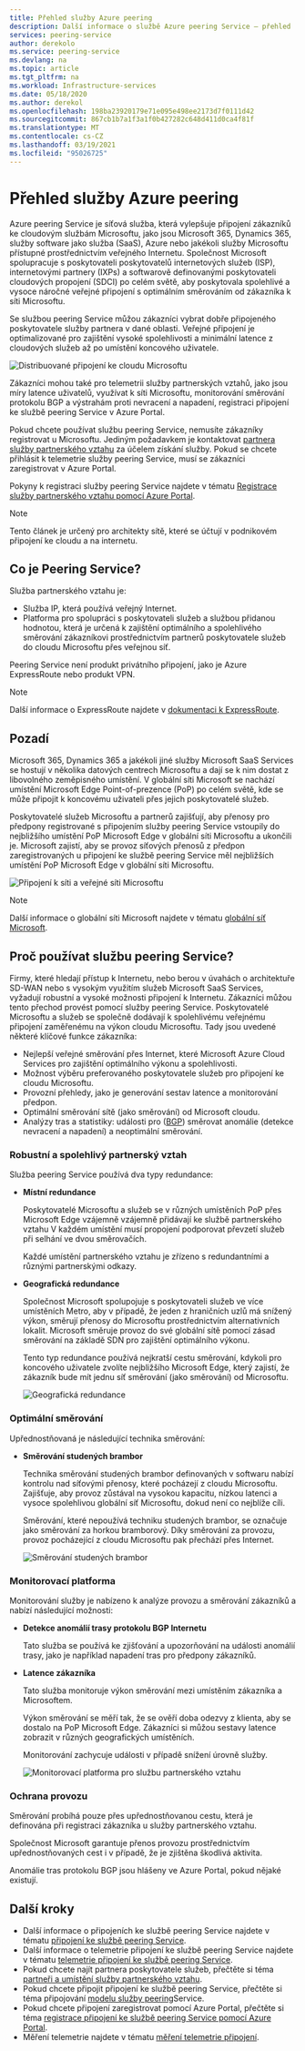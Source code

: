 ```yaml
---
title: Přehled služby Azure peering
description: Další informace o službě Azure peering Service – přehled
services: peering-service
author: derekolo
ms.service: peering-service
ms.devlang: na
ms.topic: article
ms.tgt_pltfrm: na
ms.workload: Infrastructure-services
ms.date: 05/18/2020
ms.author: derekol
ms.openlocfilehash: 198ba23920179e71e095e498ee2173d7f0111d42
ms.sourcegitcommit: 867cb1b7a1f3a1f0b427282c648d411d0ca4f81f
ms.translationtype: MT
ms.contentlocale: cs-CZ
ms.lasthandoff: 03/19/2021
ms.locfileid: "95026725"
---
```

# <a name="azure-peering-service-overview"></a>Přehled služby Azure peering

Azure peering Service je síťová služba, která vylepšuje připojení zákazníků ke cloudovým službám Microsoftu, jako jsou Microsoft 365, Dynamics 365, služby software jako služba (SaaS), Azure nebo jakékoli služby Microsoftu přístupné prostřednictvím veřejného Internetu. Společnost Microsoft spolupracuje s poskytovateli poskytovatelů internetových služeb (ISP), internetovými partnery (IXPs) a softwarově definovanými poskytovateli cloudových propojení (SDCI) po celém světě, aby poskytovala spolehlivé a vysoce náročné veřejné připojení s optimálním směrováním od zákazníka k síti Microsoftu.

Se službou peering Service můžou zákazníci vybrat dobře připojeného poskytovatele služby partnera v dané oblasti. Veřejné připojení je optimalizované pro zajištění vysoké spolehlivosti a minimální latence z cloudových služeb až po umístění koncového uživatele.

![Distribuované připojení ke cloudu Microsoftu](./media/peering-service-about/peering-service-what.png)

Zákazníci mohou také pro telemetrii služby partnerských vztahů, jako jsou míry latence uživatelů, využívat k síti Microsoftu, monitorování směrování protokolu BGP a výstrahám proti nevracení a napadení, registraci připojení ke službě peering Service v Azure Portal. 

Pokud chcete používat službu peering Service, nemusíte zákazníky registrovat u Microsoftu. Jediným požadavkem je kontaktovat [partnera služby partnerského vztahu](location-partners.md) za účelem získání služby. Pokud se chcete přihlásit k telemetrie služby peering Service, musí se zákazníci zaregistrovat v Azure Portal.

Pokyny k registraci služby peering Service najdete v tématu [Registrace služby partnerského vztahu pomocí Azure Portal](azure-portal.md). 

> [!NOTE]
> Tento článek je určený pro architekty sítě, které se účtují v podnikovém připojení ke cloudu a na internetu.


## <a name="what-is-peering-service"></a>Co je Peering Service?

Služba partnerského vztahu je:

- Služba IP, která používá veřejný Internet. 
- Platforma pro spolupráci s poskytovateli služeb a službou přidanou hodnotou, která je určená k zajištění optimálního a spolehlivého směrování zákazníkovi prostřednictvím partnerů poskytovatele služeb do cloudu Microsoftu přes veřejnou síť.

Peering Service není produkt privátního připojení, jako je Azure ExpressRoute nebo produkt VPN.

> [!NOTE]
> Další informace o ExpressRoute najdete v [dokumentaci k ExpressRoute](../expressroute/index.yml).
>

## <a name="background"></a>Pozadí

Microsoft 365, Dynamics 365 a jakékoli jiné služby Microsoft SaaS Services se hostují v několika datových centrech Microsoftu a dají se k nim dostat z libovolného zeměpisného umístění. V globální síti Microsoft se nachází umístění Microsoft Edge Point-of-prezence (PoP) po celém světě, kde se může připojit k koncovému uživateli přes jejich poskytovatelé služeb. 

Poskytovatelé služeb Microsoftu a partnerů zajišťují, aby přenosy pro předpony registrované s připojením služby peering Service vstoupily do nejbližšího umístění PoP Microsoft Edge v globální síti Microsoftu a ukončili je. Microsoft zajistí, aby se provoz síťových přenosů z předpon zaregistrovaných u připojení ke službě peering Service měl nejbližších umístění PoP Microsoft Edge v globální síti Microsoftu.

![Připojení k síti a veřejné síti Microsoftu](./media/peering-service-about/peering-service-background-final.png)

> [!NOTE]
> Další informace o globální síti Microsoft najdete v tématu [globální síť Microsoft](../networking/microsoft-global-network.md).
>

## <a name="why-use-peering-service"></a>Proč používat službu peering Service?

Firmy, které hledají přístup k Internetu, nebo berou v úvahách o architektuře SD-WAN nebo s vysokým využitím služeb Microsoft SaaS Services, vyžadují robustní a vysoké možnosti připojení k Internetu. Zákazníci můžou tento přechod provést pomocí služby peering Service. Poskytovatelé Microsoftu a služeb se společně dodávají k spolehlivému veřejnému připojení zaměřenému na výkon cloudu Microsoftu. Tady jsou uvedené některé klíčové funkce zákazníka:

- Nejlepší veřejné směrování přes Internet, které Microsoft Azure Cloud Services pro zajištění optimálního výkonu a spolehlivosti.
- Možnost výběru preferovaného poskytovatele služeb pro připojení ke cloudu Microsoftu.
- Provozní přehledy, jako je generování sestav latence a monitorování předpon.
- Optimální směrování sítě (jako směrování) od Microsoft cloudu.
- Analýzy tras a statistiky: události pro ([BGP](https://en.wikipedia.org/wiki/Border_Gateway_Protocol)) směrovat anomálie (detekce nevracení a napadení) a neoptimální směrování.

### <a name="robust-reliable-peering"></a>Robustní a spolehlivý partnerský vztah

Služba peering Service používá dva typy redundance:

- **Místní redundance**

   Poskytovatelé Microsoftu a služeb se v různých umístěních PoP přes Microsoft Edge vzájemně vzájemně přidávají ke službě partnerského vztahu V každém umístění musí propojení podporovat převzetí služeb při selhání ve dvou směrovačích.

   Každé umístění partnerského vztahu je zřízeno s redundantními a různými partnerskými odkazy.

- **Geografická redundance**

   Společnost Microsoft spolupojuje s poskytovateli služeb ve více umístěních Metro, aby v případě, že jeden z hraničních uzlů má snížený výkon, směrují přenosy do Microsoftu prostřednictvím alternativních lokalit. Microsoft směruje provoz do své globální sítě pomocí zásad směrování na základě SDN pro zajištění optimálního výkonu.

    Tento typ redundance používá nejkratší cestu směrování, kdykoli pro koncového uživatele zvolíte nejbližšího Microsoft Edge, který zajistí, že zákazník bude mít jednu síť směrování (jako směrování) od Microsoftu.

   ![Geografická redundance](./media/peering-service-about/peering-service-geo-shortest.png)

### <a name="optimal-routing"></a>Optimální směrování

Upřednostňovaná je následující technika směrování:

-  **Směrování studených brambor**

   Technika směrování studených brambor definovaných v softwaru nabízí kontrolu nad síťovými přenosy, které pocházejí z cloudu Microsoftu. Zajišťuje, aby provoz zůstával na vysokou kapacitu, nízkou latenci a vysoce spolehlivou globální síť Microsoftu, dokud není co nejblíže cíli.
   
   Směrování, které nepoužívá techniku studených brambor, se označuje jako směrování za horkou bramborový. Díky směrování za provozu, provoz pocházející z cloudu Microsoftu pak přechází přes Internet.

   ![Směrování studených brambor](./media/peering-service-about/peering-service-cold-potato.png)

### <a name="monitoring-platform"></a>Monitorovací platforma

   Monitorování služby je nabízeno k analýze provozu a směrování zákazníků a nabízí následující možnosti: 

-  **Detekce anomálií trasy protokolu BGP Internetu**
          
   Tato služba se používá ke zjišťování a upozorňování na události anomálií trasy, jako je například napadení tras pro předpony zákazníků.

-  **Latence zákazníka**

   Tato služba monitoruje výkon směrování mezi umístěním zákazníka a Microsoftem. 
   
   Výkon směrování se měří tak, že se ověří doba odezvy z klienta, aby se dostalo na PoP Microsoft Edge. Zákazníci si můžou sestavy latence zobrazit v různých geografických umístěních.

   Monitorování zachycuje události v případě snížení úrovně služby.

   ![Monitorovací platforma pro službu partnerského vztahu](media/peering-service-about/peering-service-latency-report.png)

### <a name="traffic-protection"></a>Ochrana provozu

Směrování probíhá pouze přes upřednostňovanou cestu, která je definována při registraci zákazníka u služby partnerského vztahu.

Společnost Microsoft garantuje přenos provozu prostřednictvím upřednostňovaných cest i v případě, že je zjištěna škodlivá aktivita.

Anomálie tras protokolu BGP jsou hlášeny ve Azure Portal, pokud nějaké existují.

## <a name="next-steps"></a>Další kroky

- Další informace o připojeních ke službě peering Service najdete v tématu [připojení ke službě peering Service](connection.md).
- Další informace o telemetrie připojení ke službě peering Service najdete v tématu [telemetrie připojení ke službě peering Service](connection-telemetry.md).
- Pokud chcete najít partnera poskytovatele služeb, přečtěte si téma [partneři a umístění služby partnerského vztahu](location-partners.md).
- Pokud chcete připojit připojení ke službě peering Service, přečtěte si téma připojování [modelu služby peering](onboarding-model.md)Service.
- Pokud chcete připojení zaregistrovat pomocí Azure Portal, přečtěte si téma [registrace připojení ke službě peering Service pomocí Azure Portal](azure-portal.md).
- Měření telemetrie najdete v tématu [měření telemetrie připojení](measure-connection-telemetry.md).